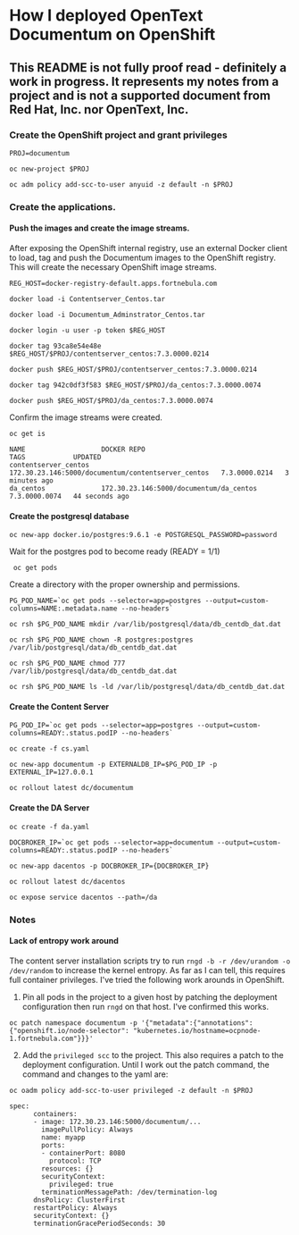 # How I deployed OpenText Documentum on OpenShift 

## This README is not fully proof read - definitely a work in progress. It represents my notes from a project and is not a supported document from Red Hat, Inc. nor OpenText, Inc.

### Create the OpenShift project and grant privileges
```
PROJ=documentum

oc new-project $PROJ

oc adm policy add-scc-to-user anyuid -z default -n $PROJ
```
### Create the applications.

#### Push the images and create the image streams.

After exposing the OpenShift internal registry, use an external Docker client to load, tag 
and push the Documentum images to the OpenShift registry. This will create the necessary 
OpenShift image streams.

```REG_HOST=docker-registry-default.apps.fortnebula.com```

```docker load -i Contentserver_Centos.tar```

```docker load -i Documentum_Adminstrator_Centos.tar```

```docker login -u user -p token $REG_HOST```

```docker tag 93ca8e54e48e $REG_HOST/$PROJ/contentserver_centos:7.3.0000.0214```

```docker push $REG_HOST/$PROJ/contentserver_centos:7.3.0000.0214```

```docker tag 942c0df3f583 $REG_HOST/$PROJ/da_centos:7.3.0000.0074```

```docker push $REG_HOST/$PROJ/da_centos:7.3.0000.0074```

Confirm the image streams were created.

```oc get is```
```
NAME                   DOCKER REPO                                       TAGS            UPDATED
contentserver_centos   172.30.23.146:5000/documentum/contentserver_centos   7.3.0000.0214   3 minutes ago
da_centos              172.30.23.146:5000/documentum/da_centos              7.3.0000.0074   44 seconds ago
```

#### Create the postgresql database

```oc new-app docker.io/postgres:9.6.1 -e POSTGRESQL_PASSWORD=password```

Wait for the postgres pod to become ready (READY = 1/1)

``` oc get pods```

Create a directory with the proper ownership and permissions.

```
PG_POD_NAME=`oc get pods --selector=app=postgres --output=custom-columns=NAME:.metadata.name --no-headers`
```

```oc rsh $PG_POD_NAME mkdir /var/lib/postgresql/data/db_centdb_dat.dat```

```oc rsh $PG_POD_NAME chown -R postgres:postgres /var/lib/postgresql/data/db_centdb_dat.dat```

```oc rsh $PG_POD_NAME chmod 777 /var/lib/postgresql/data/db_centdb_dat.dat```

```oc rsh $PG_POD_NAME ls -ld /var/lib/postgresql/data/db_centdb_dat.dat```

#### Create the Content Server

```
PG_POD_IP=`oc get pods --selector=app=postgres --output=custom-columns=READY:.status.podIP --no-headers`
```
```oc create -f cs.yaml```

```oc new-app documentum -p EXTERNALDB_IP=$PG_POD_IP -p EXTERNAL_IP=127.0.0.1```

```oc rollout latest dc/documentum```

#### Create the DA Server

```oc create -f da.yaml```
```
DOCBROKER_IP=`oc get pods --selector=app=documentum --output=custom-columns=READY:.status.podIP --no-headers`
```

```oc new-app dacentos -p DOCBROKER_IP={DOCBROKER_IP}```

```oc rollout latest dc/dacentos```

```oc expose service dacentos --path=/da```

### Notes

#### Lack of entropy work around

The content server installation scripts try to run ```rngd -b -r /dev/urandom -o /dev/random``` to increase the kernel entropy. As far as I
can tell, this requires full container privileges. I've tried the
following work arounds in OpenShift.

1) Pin all pods in the project to a given host by patching the 
deployment configuration then run ```rngd``` on that host. I've confirmed this works.

```
oc patch namespace documentum -p '{"metadata":{"annotations":{"openshift.io/node-selector": "kubernetes.io/hostname=ocpnode-1.fortnebula.com"}}}'
```

2) Add the ```privileged scc``` to the project. This also requires a patch to the deployment configuration. Until I work out the patch
command, the command and changes to the yaml are:

```oc oadm policy add-scc-to-user privileged -z default -n $PROJ```
```
spec:
      containers:
      - image: 172.30.23.146:5000/documentum/...
        imagePullPolicy: Always
        name: myapp
        ports:
        - containerPort: 8080
          protocol: TCP
        resources: {}
        securityContext:
          privileged: true
        terminationMessagePath: /dev/termination-log
      dnsPolicy: ClusterFirst
      restartPolicy: Always
      securityContext: {}
      terminationGracePeriodSeconds: 30
```

